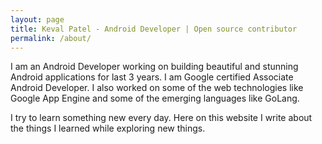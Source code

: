 ```yaml
---
layout: page
title: Keval Patel - Android Developer | Open source contributor
permalink: /about/
---
```

I am an Android Developer working on building beautiful and stunning Android applications for last 3 years. I am Google certified Associate Android Developer. I also worked on some of the web technologies like Google App Engine and some of the emerging languages like GoLang.

I try to learn something new every day. Here on this website I write about the things I learned while exploring new things.
